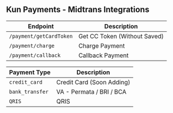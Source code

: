 ## Kun Payments - Midtrans Integrations

<!-- table endpoint -->
| Endpoint | Description |
| --- | --- |
| `/payment/getCardToken` | Get CC Token (Without Saved) |
| `/payment/charge` | Charge Payment |
| `/payment/callback` | Callback Payment |

| Payment Type | Description |
| --- | --- |
| `credit_card` | Credit Card (Soon Adding) |
| `bank_transfer` | VA - Permata / BRI / BCA |
| `QRIS` | QRIS |
